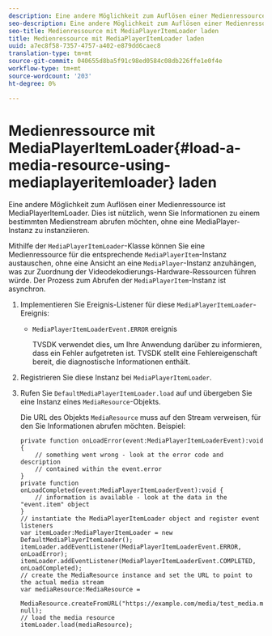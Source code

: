 ```yaml
---
description: Eine andere Möglichkeit zum Auflösen einer Medienressource ist MediaPlayerItemLoader. Dies ist nützlich, wenn Sie Informationen zu einem bestimmten Medienstream abrufen möchten, ohne eine MediaPlayer-Instanz zu instanziieren.
seo-description: Eine andere Möglichkeit zum Auflösen einer Medienressource ist MediaPlayerItemLoader. Dies ist nützlich, wenn Sie Informationen zu einem bestimmten Medienstream abrufen möchten, ohne eine MediaPlayer-Instanz zu instanziieren.
seo-title: Medienressource mit MediaPlayerItemLoader laden
title: Medienressource mit MediaPlayerItemLoader laden
uuid: a7ec8f58-7357-4757-a402-e879dd6caec8
translation-type: tm+mt
source-git-commit: 040655d8ba5f91c98ed0584c08db226ffe1e0f4e
workflow-type: tm+mt
source-wordcount: '203'
ht-degree: 0%

---
```



# Medienressource mit MediaPlayerItemLoader{#load-a-media-resource-using-mediaplayeritemloader} laden

Eine andere Möglichkeit zum Auflösen einer Medienressource ist MediaPlayerItemLoader. Dies ist nützlich, wenn Sie Informationen zu einem bestimmten Medienstream abrufen möchten, ohne eine MediaPlayer-Instanz zu instanziieren.

Mithilfe der `MediaPlayerItemLoader`-Klasse können Sie eine Medienressource für die entsprechende `MediaPlayerItem`-Instanz austauschen, ohne eine Ansicht an eine `MediaPlayer`-Instanz anzuhängen, was zur Zuordnung der Videodekodierungs-Hardware-Ressourcen führen würde. Der Prozess zum Abrufen der `MediaPlayerItem`-Instanz ist asynchron.

1. Implementieren Sie Ereignis-Listener für diese `MediaPlayerItemLoader`-Ereignis:

   * `MediaPlayerItemLoaderEvent.ERROR` ereignis

      TVSDK verwendet dies, um Ihre Anwendung darüber zu informieren, dass ein Fehler aufgetreten ist. TVSDK stellt eine Fehlereigenschaft bereit, die diagnostische Informationen enthält.

1. Registrieren Sie diese Instanz bei `MediaPlayerItemLoader`.
1. Rufen Sie `DefaultMediaPlayerItemLoader.load` auf und übergeben Sie eine Instanz eines `MediaResource`-Objekts.

   Die URL des Objekts `MediaResource` muss auf den Stream verweisen, für den Sie Informationen abrufen möchten. Beispiel:

   ```
   private function onLoadError(event:MediaPlayerItemLoaderEvent):void { 
       // something went wrong - look at the error code and description 
       // contained within the event.error 
   } 
   private function onLoadCompleted(event:MediaPlayerItemLoaderEvent):void { 
       // information is available - look at the data in the "event.item" object 
   } 
   // instantiate the MediaPlayerItemLoader object and register event listeners 
   var itemLoader:MediaPlayerItemLoader = new DefaultMediaPlayerItemLoader(); 
   itemLoader.addEventListener(MediaPlayerItemLoaderEvent.ERROR, onLoadError); 
   itemLoader.addEventListener(MediaPlayerItemLoaderEvent.COMPLETED, onLoadCompleted); 
   // create the MediaResource instance and set the URL to point to the actual media stream 
   var mediaResource:MediaResource = 
     MediaResource.createFromURL("https://example.com/media/test_media.m3u8", null); 
   // load the media resource 
   itemLoader.load(mediaResource); 
   ```

